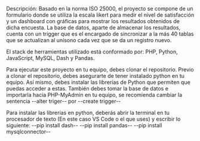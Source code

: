 Descripción: Basado en la norma ISO 25000, el proyecto se compone de un formulario donde se utiliza la escala likert para medir el nivel de satisfacción y un dashboard con gráficas para mostrar los resultados obtenidos de dicha encuesta.
La base de datos, aparte de almacenar los resultados, cuenta con un trigger que es el encargado de sincronizar a la más 40 tablas que se actualizan al unísono cada vez que se da un registro nuevo.

El stack de herramientas utilizado está conformado por: PHP, Python, JavaScript, MySQL, Dash y Pandas.

Para ejecutar este proyecto en tu equipo, debes clonar el repositorio. Previo a clonar el repositorio, debes asegurarte de tener instalado python en tu equipo. Así mismo, debes instalar las librerías de Python que permiten que puedas acceder a estas.
También debes tomar la base de datos e importarla hacia PHP-MyAdmin en tu equipo, se recomienda cambiar la sentencia --alter triger-- por --create trigger--

Para instalar las librerías en python, deberás abrir la terminal en tu procesador de texto (En este caso VS Code o el que uses) y escribir lo siguiente: --pip install dash-- --pip install pandas-- --pip install mysqlconnector--
